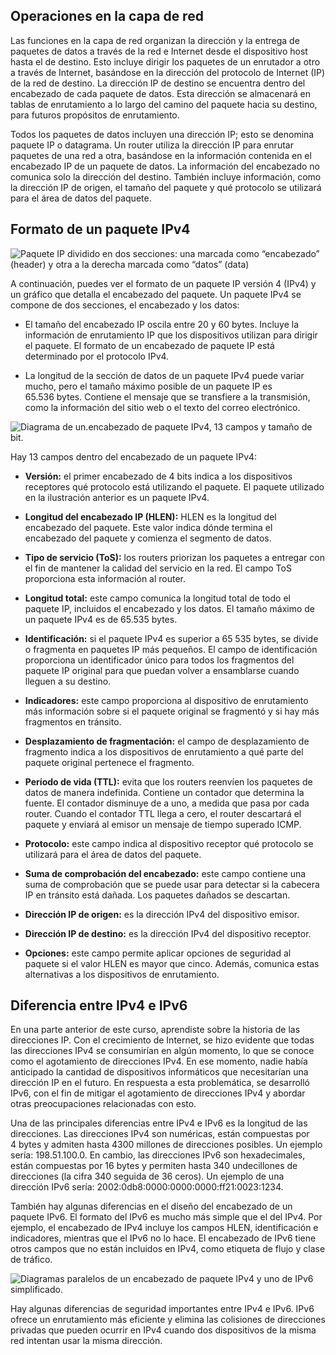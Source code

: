 ## Operaciones en la capa de red

Las funciones en la capa de red organizan la dirección y la entrega de paquetes de datos a través de la red e Internet desde el dispositivo host hasta el de destino. Esto incluye dirigir los paquetes de un enrutador a otro a través de Internet, basándose en la dirección del protocolo de Internet (IP) de la red de destino. La dirección IP de destino se encuentra dentro del encabezado de cada paquete de datos. Esta dirección se almacenará en tablas de enrutamiento a lo largo del camino del paquete hacia su destino, para futuros propósitos de enrutamiento.

Todos los paquetes de datos incluyen una dirección IP; esto se denomina paquete IP o datagrama. Un router utiliza la dirección IP para enrutar paquetes de una red a otra, basándose en la información contenida en el encabezado IP de un paquete de datos. La información del encabezado no comunica solo la dirección del destino. También incluye información, como la dirección IP de origen, el tamaño del paquete y qué protocolo se utilizará para el área de datos del paquete. 

## Formato de un paquete IPv4

![Paquete IP dividido en dos secciones: una marcada como “encabezado” (header) y otra a la derecha marcada como “datos” (data)](https://d3c33hcgiwev3.cloudfront.net/imageAssetProxy.v1/z7Yc9i-kQKyPD3OhKKKgAg_78809df32abb4ab6ab927e334ff571f1_LhFr3tzqARqL5jEJi4RI9guarOrU7e0ZoyJp6rQIuHQZV_Ak16CzNaGqDwzhiLQuG0orEYx0kZh68a7wDysjW9bd84TpHs_GggzkCHU74LehmZqEkrhxc0Si7DzraSw3tXsw62e2UxghocZSV9Musw?expiry=1702425600000&hmac=X4X8MN9_Ubz_8TNW0CzB_YeELaWI7gxD_KXjIN8r6Og)

A continuación, puedes ver el formato de un paquete IP versión 4 (IPv4) y un gráfico que detalla el encabezado del paquete. Un paquete IPv4 se compone de dos secciones, el encabezado y los datos:

- El tamaño del encabezado IP oscila entre 20 y 60 bytes. Incluye la información de enrutamiento IP que los dispositivos utilizan para dirigir el paquete. El formato de un encabezado de paquete IP está determinado por el protocolo IPv4.
    
- La longitud de la sección de datos de un paquete IPv4 puede variar mucho, pero el tamaño máximo posible de un paquete IP es 65.536 bytes. Contiene el mensaje que se transfiere a la transmisión, como la información del sitio web o el texto del correo electrónico.
    

![Diagrama de un.encabezado de paquete IPv4, 13 campos y tamaño de bit.](https://d3c33hcgiwev3.cloudfront.net/imageAssetProxy.v1/VZ4n_9m9RU2yRAmjRbGZsA_4e36b99d71b44e34a5ea6c0282696df1__wlDB6PENhlQfROvduzcfwvIb3bnymuwKYOVx-xzGd6DJvsuGCAMNhdwLK3y7aw6uOvkncRbBbcRBVWC93GVtGWh-6BSUI1OdXo9yQsurEsX6UQvV-Y3f-KJYyj7u5PkieqLTWoiBjHbXYQsA_7MGQ?expiry=1702425600000&hmac=qHzhCMXIhRZUUrDBsOC6drV7UiswBWpTAywIL8Hx36A)

Hay 13 campos dentro del encabezado de un paquete IPv4:

- **Versión:** el primer encabezado de 4 bits indica a los dispositivos receptores qué protocolo está utilizando el paquete. El paquete utilizado en la ilustración anterior es un paquete IPv4.
    
- **Longitud del encabezado IP (HLEN):** HLEN es la longitud del encabezado del paquete. Este valor indica dónde termina el encabezado del paquete y comienza el segmento de datos. 
    
- **Tipo de servicio (ToS):** los routers priorizan los paquetes a entregar con el fin de mantener la calidad del servicio en la red. El campo ToS proporciona esta información al router.
    
- **Longitud total:** este campo comunica la longitud total de todo el paquete IP, incluidos el encabezado y los datos. El tamaño máximo de un paquete IPv4 es de 65.535 bytes.
    
- **Identificación:** si el paquete IPv4 es superior a 65 535 bytes, se divide o fragmenta en paquetes IP más pequeños. El campo de identificación proporciona un identificador único para todos los fragmentos del paquete IP original para que puedan volver a ensamblarse cuando lleguen a su destino. 
    
- **Indicadores:** este campo proporciona al dispositivo de enrutamiento más información sobre si el paquete original se fragmentó y si hay más fragmentos en tránsito.
    
- **Desplazamiento de fragmentación:** el campo de desplazamiento de fragmento indica a los dispositivos de enrutamiento a qué parte del paquete original pertenece el fragmento.
    
- **Período de vida (TTL):** evita que los routers reenvíen los paquetes de datos de manera indefinida. Contiene un contador que determina la fuente. El contador disminuye de a uno, a medida que pasa por cada router. Cuando el contador TTL llega a cero, el router descartará el paquete y enviará al emisor un mensaje de tiempo superado ICMP. 
    
- **Protocolo:** este campo indica al dispositivo receptor qué protocolo se utilizará para el área de datos del paquete.
    
- **Suma de comprobación del encabezado:** este campo contiene una suma de comprobación que se puede usar para detectar si la cabecera IP en tránsito está dañada. Los paquetes dañados se descartan.
    
- **Dirección IP de origen:** es la dirección IPv4 del dispositivo emisor.
    
- **Dirección IP de destino:** es la dirección IPv4 del dispositivo receptor.
    
- **Opciones:** este campo permite aplicar opciones de seguridad al paquete si el valor HLEN es mayor que cinco. Además, comunica estas alternativas a los dispositivos de enrutamiento.
    

## Diferencia entre IPv4 e IPv6

En una parte anterior de este curso, aprendiste sobre la historia de las direcciones IP. Con el crecimiento de Internet, se hizo evidente que todas las direcciones IPv4 se consumirían en algún momento, lo que se conoce como el agotamiento de direcciones IPv4. En ese momento, nadie había anticipado la cantidad de dispositivos informáticos que necesitarían una dirección IP en el futuro. En respuesta a esta problemática, se desarrolló IPv6, con el fin de mitigar el agotamiento de direcciones IPv4 y abordar otras preocupaciones relacionadas con esto. 

Una de las principales diferencias entre IPv4 e IPv6 es la longitud de las direcciones. Las direcciones IPv4 son numéricas, están compuestas por 4 bytes y admiten hasta 4300 millones de direcciones posibles. Un ejemplo sería: 198.51.100.0. En cambio, las direcciones IPv6 son hexadecimales, están compuestas por 16 bytes y permiten hasta 340 undecillones de direcciones (la cifra 340 seguida de 36 ceros). Un ejemplo de una dirección IPv6 sería: 2002:0db8:0000:0000:0000:ff21:0023:1234.

También hay algunas diferencias en el diseño del encabezado de un paquete IPv6. El formato del IPv6 es mucho más simple que el del IPv4. Por ejemplo, el encabezado de IPv4 incluye los campos HLEN, identificación e indicadores, mientras que el IPv6 no lo hace. El encabezado de IPv6 tiene otros campos que no están incluidos en IPv4, como etiqueta de flujo y clase de tráfico.

![Diagramas paralelos de un encabezado de paquete IPv4 y uno de IPv6 simplificado.](https://d3c33hcgiwev3.cloudfront.net/imageAssetProxy.v1/NapUQGvxQUuC83hz564pMQ_704cd1c84ca74a179e7bd31ebc8ef0f1_PHKKx5gQ5nm028y2vOcDKK0DHGK3Ub9HcxkPBEG0Ny4TVxZhuuj9yxFP7h1O978xKQrYafaIS8dankq3HgoyKAayZ9eeYUa5Rc57TV2xAJhXf2Bs0YWwJJm7MORKpcX-e9Rgs0uXfj6JUoU6e7dr3Q?expiry=1702425600000&hmac=tv8NQLqREEuCBM9gPddBOXMIkWRhzr3_ETTIvtCREX0)

Hay algunas diferencias de seguridad importantes entre IPv4 e IPv6. IPv6 ofrece un enrutamiento más eficiente y elimina las colisiones de direcciones privadas que pueden ocurrir en IPv4 cuando dos dispositivos de la misma red intentan usar la misma dirección.